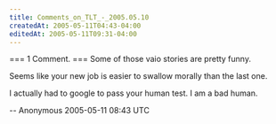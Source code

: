 ```yaml
---
title: Comments_on_TLT_-_2005.05.10
createdAt: 2005-05-11T04:43-04:00
editedAt: 2005-05-11T09:31-04:00
---
```


=== 1 Comment. ===
Some of those vaio stories are pretty funny.

Seems like your new job is easier to swallow morally than the last one.

I actually had to google to pass your human test.  I am a bad human.

-- Anonymous 2005-05-11 08:43 UTC



